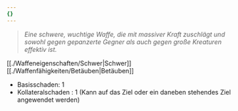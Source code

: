 ```yaml
---
{}
---
```

>*Eine schwere, wuchtige Waffe, die mit massiver Kraft zuschlägt und sowohl gegen gepanzerte Gegner als auch gegen große Kreaturen effektiv ist.*  
  
[[./Waffeneigenschaften/Schwer|Schwer]] [[./Waffenfähigkeiten/Betäuben|Betäuben]]  
  
- Basisschaden: 1  
- Kollateralschaden : 1 (Kann auf das Ziel oder ein daneben stehendes Ziel angewendet werden)